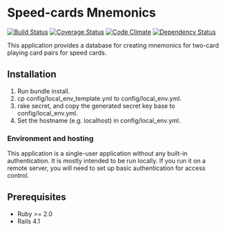 # Speed-cards Mnemonics

[![Build Status](https://travis-ci.org/braingourmets/speedcards-mnemonics.png?branch=master)](https://travis-ci.org/braingourmets/speedcards-mnemonics)
[![Coverage Status](https://coveralls.io/repos/braingourmets/speedcards-mnemonics/badge.png?branch=master)](https://coveralls.io/r/braingourmets/speedcards-mnemonics?branch=master)
[![Code Climate](https://codeclimate.com/github/braingourmets/speedcards-mnemonics.png)](https://codeclimate.com/github/braingourmets/speedcards-mnemonics)
[![Dependency Status](https://gemnasium.com/braingourmets/speedcards-mnemonics.png)](https://gemnasium.com/braingourmets/speedcards-mnemonics)

This application provides a database for creating mnemonics for two-card
playing card pairs for speed cards.


## Installation

  1. Run bundle install.
  2. cp config/local_env_template.yml to config/local_env.yml.
  3. rake secret, and copy the generated secret key base to config/local_env.yml.
  4. Set the hostname (e.g. localhost) in config/local_env.yml.


### Environment and hosting

This application is a single-user application without any built-in
authentication. It is mostly intended to be run locally. If you run it on a
remote server, you will need to set up basic authentication for access control.


## Prerequisites

  * Ruby >= 2.0
  * Rails 4.1
